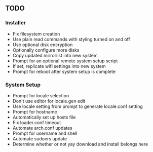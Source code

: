 ## TODO

### Installer
* Fix filesystem creation
* Use plain read commands with styling turned on and off
* Use optional disk encryption
* Optionally configure more disks
* Copy updated mirrorlist into new system
* Prompt for an optional remote system setup script
* If set, replicate wifi settings into new system
* Prompt for reboot after system setup is complete

### System Setup
* Prompt for locale selection
* Don't use editor for locale.gen edit
* Use locale setting from prompt to generate locale.conf setting
* Prompt for hostname
* Automatically set up hosts file
* Fix loader.conf timeout
* Automate arch.conf updates
* Prompt for username and shell
* Automate sudoers update
* Determine whether or not yay download and install belongs here

